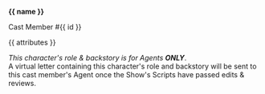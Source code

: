 **{{ name }}**  

Cast Member #{{ id }}  

{{ attributes }}  

*This character's role & backstory is for Agents* ***ONLY***.  
A virtual letter containing this character's role and backstory will be sent to this cast member's Agent once the Show's Scripts have passed edits & reviews.  